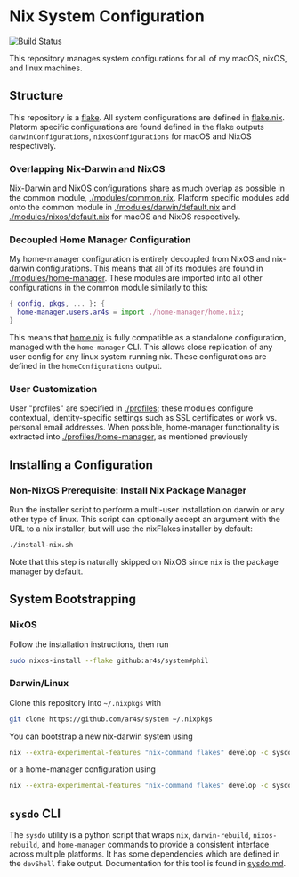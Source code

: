 # Nix System Configuration

[![Build Status](https://api.cirrus-ci.com/github/ar4s/system.svg)](https://cirrus-ci.com/github/ar4s/system)

This repository manages system configurations for all of my
macOS, nixOS, and linux machines.

## Structure

This repository is a [flake](https://nixos.wiki/wiki/Flakes). All system configurations are defined
in [flake.nix](./flake.nix). Platorm specific configurations are found defined in the flake outputs
`darwinConfigurations`, `nixosConfigurations` for macOS and NixOS respectively.

### Overlapping Nix-Darwin and NixOS

Nix-Darwin and NixOS configurations share as much overlap as possible in the common module, [./modules/common.nix](./modules/common.nix).
Platform specific modules add onto the common module in [./modules/darwin/default.nix](./modules/darwin/default.nix) and [./modules/nixos/default.nix](./modules/nixos/default.nix) for macOS and NixOS respectively.

### Decoupled Home Manager Configuration

My home-manager configuration is entirely decoupled from NixOS and nix-darwin configurations.
This means that all of its modules are found in [./modules/home-manager](./modules/home-manager).
These modules are imported into all other configurations in the common module similarly to this:

```nix
{ config, pkgs, ... }: {
  home-manager.users.ar4s = import ./home-manager/home.nix;
}
```

This means that [home.nix](./modules/home-manager/home.nix) is fully compatible as a standalone configuration, managed with the `home-manager` CLI.
This allows close replication of any user config for any linux system running nix. These configurations are defined in the `homeConfigurations` output.

### User Customization

User "profiles" are specified in [./profiles](./profiles); these modules configure
contextual, identity-specific settings such as SSL certificates or work vs. personal email addresses.
When possible, home-manager functionality is extracted into [./profiles/home-manager](./profiles/home-manager), as mentioned previously

## Installing a Configuration

### Non-NixOS Prerequisite: Install Nix Package Manager

Run the installer script to perform a multi-user installation
on darwin or any other type of linux. This script can optionally accept an argument with the URL to a nix installer, but will use the nixFlakes installer by default:

```bash
./install-nix.sh
```

Note that this step is naturally skipped on NixOS since `nix` is the package manager by default.

## System Bootstrapping

### NixOS

Follow the installation instructions, then run

```bash
sudo nixos-install --flake github:ar4s/system#phil
```

### Darwin/Linux

Clone this repository into `~/.nixpkgs` with

```bash
git clone https://github.com/ar4s/system ~/.nixpkgs
```

You can bootstrap a new nix-darwin system using

```bash
nix --extra-experimental-features "nix-command flakes" develop -c sysdo bootstrap --darwin randall
```

or a home-manager configuration using

```bash
nix --extra-experimental-features "nix-command flakes" develop -c sysdo bootstrap --home-manager [host]
```

## `sysdo` CLI

The `sysdo` utility is a python script that wraps `nix`, `darwin-rebuild`, `nixos-rebuild`,
and `home-manager` commands to provide a consistent interface across multiple platforms. It has some dependencies which are defined in the `devShell`
flake output. Documentation for this tool is found in [sysdo.md](./docs/sysdo.md).
